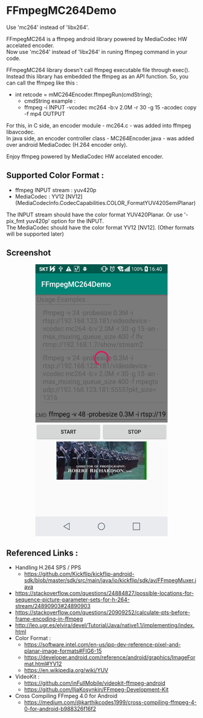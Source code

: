 FFmpegMC264Demo
===============

Use 'mc264' instead of 'libx264'.

FFmpegMC264 is a ffmpeg android library powered by MediaCodec HW accelated encoder.<br> 
Now use 'mc264' instead of 'libx264' in runing ffmpeg command in your code.

FFmpegMC264 library doesn't call ffmpeg executable file through exec().
Instead this library has embedded the ffmpeg as an API function.
So, you can call the ffmpeg like this : 
* int retcode = mMC264Encoder.ffmpegRun(cmdString);
  - cmdString example : 
  - ffmpeg -i INPUT -vcodec mc264 -b:v 2.0M -r 30 -g 15 -acodec copy -f mp4 OUTPUT
  
For this, in C side, an encoder module - mc264.c - was added into ffmpeg libavcodec.<br>
In java side, an encoder controller class - MC264Encoder.java - was added over android MediaCodec (H.264 encoder only).

Enjoy ffmpeg powered by MediaCodec HW accelated encoder.


## Supported Color Format :
* ffmpeg INPUT stream : yuv420p
* MediaCodec : YV12 [NV12] (MediaCodecInfo.CodecCapabilities.COLOR_FormatYUV420SemiPlanar)

The INPUT stream should have the color format YUV420Planar. Or use '-pix_fmt yuv420p' option for the INPUT.<br>
The MediaCodec should have the color format YV12 [NV12]. (Other formats will be supported later)

## Screenshot
<p align="center">
  <img src="./FFmpegMC264Demo-Screen.png" width="350" height="720">
</p>

## Referenced Links :
* Handling H.264 SPS / PPS 
  - https://github.com/Kickflip/kickflip-android-sdk/blob/master/sdk/src/main/java/io/kickflip/sdk/av/FFmpegMuxer.java
* https://stackoverflow.com/questions/24884827/possible-locations-for-sequence-picture-parameter-sets-for-h-264-stream/24890903#24890903
* https://stackoverflow.com/questions/20909252/calculate-pts-before-frame-encoding-in-ffmpeg
* http://leo.ugr.es/elvira/devel/Tutorial/Java/native1.1/implementing/index.html
* Color Format :
  - https://software.intel.com/en-us/ipp-dev-reference-pixel-and-planar-image-formats#FIG6-15
  - https://developer.android.com/reference/android/graphics/ImageFormat.html#YV12
  - https://en.wikipedia.org/wiki/YUV
* VideoKit :
  - https://github.com/inFullMobile/videokit-ffmpeg-android
  - https://github.com/IljaKosynkin/FFmpeg-Development-Kit
* Cross Compiling FFmpeg 4.0 for Android
  - https://medium.com/@karthikcodes1999/cross-compiling-ffmpeg-4-0-for-android-b988326f16f2



